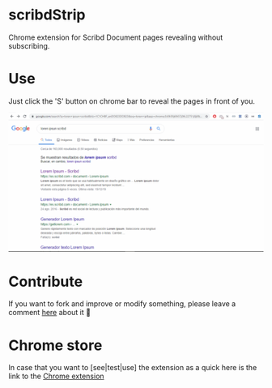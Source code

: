 # scribdStrip

Chrome extension for Scribd Document pages revealing without subscribing.

# Use

Just click the 'S' button on chrome bar to reveal the pages in front of you.

![alt text](./demo.gif "Demo gif")

# Contribute

If you want to fork and improve or modify something, please leave a comment [here](https://github.com/noGreg/scribdStrip/issues/1) about it 🙏

# Chrome store

In case that you want to [see|test|use] the extension as a quick here is the link to the [Chrome extension](https://chrome.google.com/webstore/detail/scribd-pages-reveal/pjdpilmkgoodplhgpohdfpmgajmnkiek)